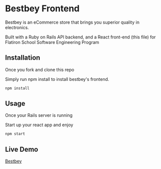 # Bestbey Frontend

Bestbey is an eCommerce store that brings you superior quality in electronics.

Built with a Ruby on Rails API backend, and a React front-end (this file) for Flatiron School Software Engineering Program


## Installation

Once you fork and clone this repo

Simply run npm install to install bestbey's frontend.

```bash
npm install
```

## Usage

Once your Rails server is running

Start up your react app and enjoy

```bash
npm start
```

## Live Demo
[Bestbey](https://bestbey.netlify.app/)

